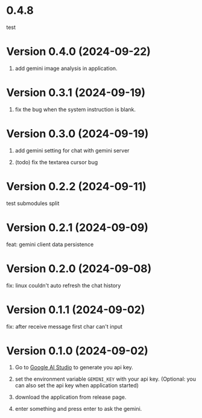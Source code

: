 <!--
 Copyright (C) 2024 reine-ishyanami

 This program is free software: you can redistribute it and/or modify
 it under the terms of the GNU Affero General Public License as
 published by the Free Software Foundation, either version 3 of the
 License, or (at your option) any later version.

 This program is distributed in the hope that it will be useful,
 but WITHOUT ANY WARRANTY; without even the implied warranty of
 MERCHANTABILITY or FITNESS FOR A PARTICULAR PURPOSE.  See the
 GNU Affero General Public License for more details.

 You should have received a copy of the GNU Affero General Public License
 along with this program.  If not, see <https://www.gnu.org/licenses/>.
-->

# 0.4.8

test

# Version 0.4.0 (2024-09-22)

1. add gemini image analysis in application.

# Version 0.3.1 (2024-09-19)

1. fix the bug when the system instruction is blank.

# Version 0.3.0 (2024-09-19)

1. add gemini setting for chat with gemini server

2. (todo) fix the textarea cursor bug

# Version 0.2.2 (2024-09-11)

test submodules split

# Version 0.2.1 (2024-09-09)

feat: gemini client data persistence

# Version 0.2.0 (2024-09-08)

fix: linux couldn't auto refresh the chat history

# Version 0.1.1 (2024-09-02)

fix: after receive message first char can't input

# Version 0.1.0 (2024-09-02)

1. Go to [Google AI Studio](https://aistudio.google.com/app/apikey) to generate you api key.

2. set the environment variable `GEMINI_KEY` with your api key. (Optional: you can also set the api key when application started)

3. download the application from release page.

4. enter something and press enter to ask the gemini.
